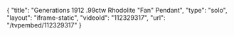 {
    "title": "Generations 1912  .99ctw Rhodolite \"Fan\" Pendant",
    "type": "solo",
    "layout": "iframe-static",
    "videoId": "112329317",
    "url": "\/tvpembed\/112329317"
}